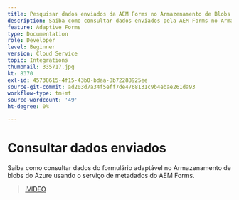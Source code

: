 ```yaml
---
title: Pesquisar dados enviados da AEM Forms no Armazenamento de Blobs do Azure
description: Saiba como consultar dados enviados pela AEM Forms no Armazenamento de Blobs do Azure usando o serviço de metadados do modelo de dados de formulário.
feature: Adaptive Forms
type: Documentation
role: Developer
level: Beginner
version: Cloud Service
topic: Integrations
thumbnail: 335717.jpg
kt: 8370
exl-id: 45738615-4f15-43b0-bdaa-8b72288925ee
source-git-commit: ad203d7a34f5eff7de4768131c9b4ebae261da93
workflow-type: tm+mt
source-wordcount: '49'
ht-degree: 0%

---
```


# Consultar dados enviados

Saiba como consultar dados do formulário adaptável no Armazenamento de blobs do Azure usando o serviço de metadados do AEM Forms.

>[!VIDEO](https://video.tv.adobe.com/v/335717/?quality=12&learn=on)
